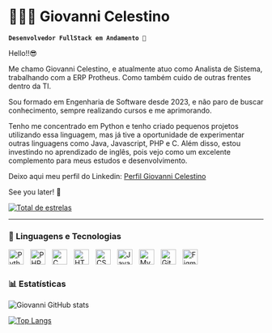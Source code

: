 # 👩🏻‍💻 Giovanni Celestino

**`Desenvolvedor FullStack em Andamento 💭`**

 Hello!!😎
 
 Me chamo Giovanni Celestino, e atualmente atuo como Analista de Sistema, trabalhando com a ERP Protheus. Como também cuido de outras frentes dentro da TI. 
 
 Sou formado em Engenharia de Software desde 2023, e não paro de buscar conhecimento, sempre realizando cursos e me aprimorando.

 Tenho me concentrado em Python e tenho criado pequenos projetos utilizando essa linguagem, mas já tive a oportunidade de experimentar outras linguagens como Java, Javascript, PHP e C. Além disso, estou investindo no aprendizado de inglês, pois vejo como um excelente complemento para meus estudos e desenvolvimento.

 Deixo aqui meu perfil do Linkedin: [Perfil Giovanni Celestino](https://www.linkedin.com/in/giovanni-celestino/)

 See you later! 🫡



<p align="left">
    <a href="https://github.com/giovannicelestino?tab=repositories&sort=stargazers">
        <img 
            alt="Total de estrelas" 
            title="Total de estrelas GitHub" 
            src="https://custom-icon-badges.demolab.com/github/stars/giovannicelestino?color=55960c&style=for-the-badge&labelColor=488207&logo=star&label=estrelas"
        />
    </a>
</p>

---

### 🤖 Linguagens e Tecnologias


<img 
    align="left" 
    alt="Python"
    title="Python" 
    width="30px" 
    style="padding-right: 10px;" 
    src="https://cdn.jsdelivr.net/gh/devicons/devicon@latest/icons/python/python-original.svg"
/>
<img 
    align="left" 
    alt="PHP"
    title="PHP" 
    width="30px" 
    style="padding-right: 10px;" 
    src="https://cdn.jsdelivr.net/gh/devicons/devicon@latest/icons/php/php-original.svg"
/>
<img 
    align="left" 
    alt="C"
    title="C" 
    width="30px" 
    style="padding-right: 10px;" 
    src="https://cdn.jsdelivr.net/gh/devicons/devicon@latest/icons/c/c-original.svg"
/>
<img 
    align="left" 
    alt="HTML"
    title="HTML" 
    width="30px" 
    style="padding-right: 10px;" 
    src="https://cdn.jsdelivr.net/gh/devicons/devicon@latest/icons/html5/html5-original.svg" 
/>
<img 
    align="left" 
    alt="CSS"
    title="CSS" 
    width="30px" 
    style="padding-right: 10px;" 
    src="https://cdn.jsdelivr.net/gh/devicons/devicon@latest/icons/css3/css3-original.svg"
/>
<img 
    align="left" 
    alt="Javascript"
    title="Javascript" 
    width="30px" 
    style="padding-right: 10px;" 
    src="https://cdn.jsdelivr.net/gh/devicons/devicon@latest/icons/javascript/javascript-original.svg"
/>
<img 
    align="left" 
    alt="MySQL"
    title="MySQL" 
    width="30px" 
    style="padding-right: 10px;" 
    src="https://cdn.jsdelivr.net/gh/devicons/devicon@latest/icons/mysql/mysql-original.svg"
/>
<img 
    align="left" 
    alt="Git"
    title="Git" 
    width="30px" 
    style="padding-right: 10px;" 
    src="https://cdn.jsdelivr.net/gh/devicons/devicon@latest/icons/git/git-original.svg"
/>
<img 
    align="left" 
    alt="Figma"
    title="Figma" 
    width="30px" 
    style="padding-right: 10px;" 
    src="https://cdn.jsdelivr.net/gh/devicons/devicon@latest/icons/figma/figma-original.svg"
/>

<br/>
<br/>

### 📊 Estatísticas

<p>

![Giovanni GitHub stats](https://github-readme-stats.vercel.app/api?username=GiovanniCelestino&show_icons=true&theme=github_dark&include_all_commits=true)

[![Top Langs](https://github-readme-stats.vercel.app/api/top-langs/?username=GiovanniCelestino&layout=compact&theme=github_dark&langs_count=9)](https://github.com/GiovanniCelestino/github-readme-stats)


</p>
